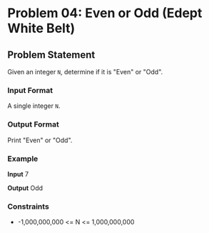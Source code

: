# Problem 04: Even or Odd (Edept White Belt)

## Problem Statement
Given an integer `N`, determine if it is "Even" or "Odd".

### Input Format
A single integer `N`.

### Output Format
Print "Even" or "Odd".

### Example

**Input**
7

**Output**
Odd


### Constraints
- -1,000,000,000 <= N <= 1,000,000,000

